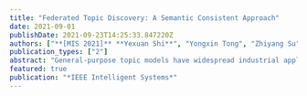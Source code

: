 ```yaml
---
title: "Federated Topic Discovery: A Semantic Consistent Approach"
date: 2021-09-01
publishDate: 2021-09-23T14:25:33.847220Z
authors: ["**[MIS 2021]** **Yexuan Shi**", "Yongxin Tong", "Zhiyang Su", "Di Jiang", "Zimu Zhou", "Wenbin Zhang"]
publication_types: ["2"]
abstract: "General-purpose topic models have widespread industrial applications. Yet high-quality topic modeling is becoming increasingly challenging because accurate models require large amounts of training data typically owned by multiple parties, who are often unwilling to share their sensitive data for collaborative training without guarantees on their data privacy. To enable effective privacy-preserving multi-party topic modeling, we propose a novel federated general-purpose topic model named Private and Consistent Topic Discovery (PC-TD). On the one hand, PC-TD seamlessly integrates differential privacy in topic modeling to provide privacy guarantees on sensitive data of different parties. On the other hand, PC-TD exploits multiple sources of semantic consistency information to retain the accuracy of topic modeling while protecting data privacy. We verify the effectiveness of PC-TD on real-life datasets. Experimental results demonstrate its superiority over the state-of-the-art general-purpose topic models."
featured: true
publication: "*IEEE Intelligent Systems*"
---
```


